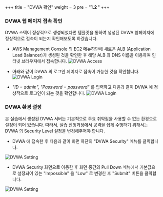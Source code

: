 +++
title = "DVWA 확인"
weight = 3
pre = "<b>1.2 </b>"
+++

### DVWA 웹 페이지 접속 확인
DVWA 스택이 정상적으로 생성되었다면 템플릿을 통하여 생성된 DVWA 웹페이지에 정상적으로 접속이 되는지 확인해보도록 하겠습니다.

- AWS Management Console 의 EC2 메뉴하단에 새로운 ALB (Application Load Balancer)가 생성된 것을 확인한 후 해당 ALB 의 DNS 이름을 이용하여 인터넷 브라우져에서 접속합니다.
![DVWA Access](/images/DVWA_Access.png)

- 아래와 같이 DVWA 의 로그인 페이지로 접속이 가능한 것을 확인합니다.
![DVWA Login](/images/DVWA_login.png)

- *"ID = admin", "Password = password"* 를 입력하고 다음과 같이 DVWA 에 정상적으로 로그인이 되는 것을 확인합니다.
![DVWA Login](/images/DVWA_mainpage.png)


### DVWA 환경 설정

  본 실습에서 생성된 DVWA 서버는 기본적으로 주요 취약점을 사용할 수 없는 환경으로 설정이 되어 있습니다. 따라서, 실습 진행과정에서 공격을 쉽게 수행하기 위해서는 DVWA 의 Security Level 설정을 변경해주어야 합니다. 
  
- DVWA 에 접속한 후 다음과 같이 화면 하단의 "DVWA Security" 메뉴를 클릭합니다.
 
![DVWA Setting](/images/DVWA_setting1.png)
 
- DVWA Security 화면으로 이동한 후 화면 중간의 Pull Down 메뉴에서  기본값으로 설정되어 있는 "Impossible" 을 "Low" 로 변경한 후 "Submit" 버튼을 클릭합니다.
  
![DVWA Setting](/images/DVWA_setting2.png)
 